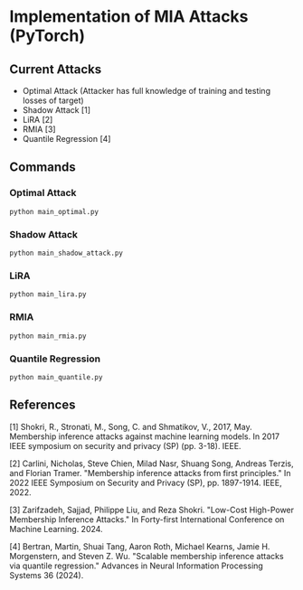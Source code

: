 # Implementation of MIA Attacks (PyTorch)

## Current Attacks
* Optimal Attack (Attacker has full knowledge of training and testing losses of target)
* Shadow Attack [1]
* LiRA [2]
* RMIA [3]
* Quantile Regression [4]


## Commands

### Optimal Attack
```code
python main_optimal.py
```

### Shadow Attack
```code
python main_shadow_attack.py
```

### LiRA
```code
python main_lira.py
```


### RMIA
```code
python main_rmia.py
```


### Quantile Regression
```code
python main_quantile.py
```



## References
[1] Shokri, R., Stronati, M., Song, C. and Shmatikov, V., 2017, May. Membership inference attacks against machine learning models. In 2017 IEEE symposium on security and privacy (SP) (pp. 3-18). IEEE.

[2] Carlini, Nicholas, Steve Chien, Milad Nasr, Shuang Song, Andreas Terzis, and Florian Tramer. "Membership inference attacks from first principles." In 2022 IEEE Symposium on Security and Privacy (SP), pp. 1897-1914. IEEE, 2022.

[3] Zarifzadeh, Sajjad, Philippe Liu, and Reza Shokri. "Low-Cost High-Power Membership Inference Attacks." In Forty-first International Conference on Machine Learning. 2024.

[4] Bertran, Martin, Shuai Tang, Aaron Roth, Michael Kearns, Jamie H. Morgenstern, and Steven Z. Wu. "Scalable membership inference attacks via quantile regression." Advances in Neural Information Processing Systems 36 (2024).
